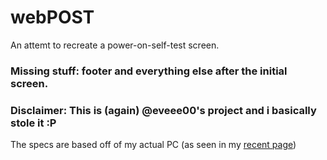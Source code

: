 # webPOST
An attemt to recreate a power-on-self-test screen.

### Missing stuff: footer and everything else after the initial screen. 
### Disclaimer: This is (again) @eveee00's project and i basically stole it :P
The specs are based off of my actual PC (as seen in my [recent page](https://icey67.github.io))
